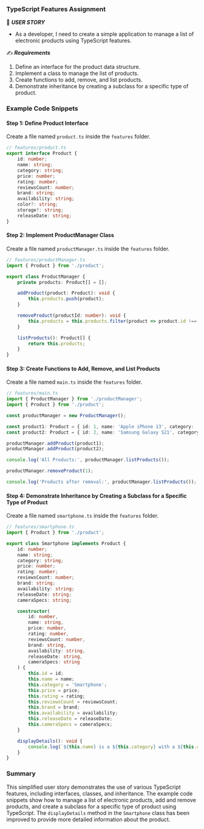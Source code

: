 ### TypeScript Features Assignment

:beginner: _**USER STORY**_

- As a developer, I need to create a simple application to manage a list of electronic products using TypeScript features.

:writing_hand: **_Requirements_**
1. Define an interface for the product data structure.
2. Implement a class to manage the list of products.
3. Create functions to add, remove, and list products.
4. Demonstrate inheritance by creating a subclass for a specific type of product.

### Example Code Snippets

#### Step 1: Define Product Interface
Create a file named `product.ts` inside the `features` folder.

```typescript
// features/product.ts
export interface Product {
    id: number;
    name: string;
    category: string;
    price: number;
    rating: number;
    reviewsCount: number;
    brand: string;
    availability: string;
    color?: string;
    storage?: string;
    releaseDate: string;
}
```

#### Step 2: Implement ProductManager Class
Create a file named `productManager.ts` inside the `features` folder.

```typescript
// features/productManager.ts
import { Product } from './product';

export class ProductManager {
    private products: Product[] = [];

    addProduct(product: Product): void {
        this.products.push(product);
    }

    removeProduct(productId: number): void {
        this.products = this.products.filter(product => product.id !== productId);
    }

    listProducts(): Product[] {
        return this.products;
    }
}
```

#### Step 3: Create Functions to Add, Remove, and List Products
Create a file named `main.ts` inside the `features` folder.

```typescript
// features/main.ts
import { ProductManager } from './productManager';
import { Product } from './product';

const productManager = new ProductManager();

const product1: Product = { id: 1, name: 'Apple iPhone 13', category: 'Smartphone', price: 799.99, rating: 4.8, reviewsCount: 1500, brand: 'Apple', availability: 'In Stock', releaseDate: '2021-09-24' };
const product2: Product = { id: 2, name: 'Samsung Galaxy S21', category: 'Smartphone', price: 699.99, rating: 4.6, reviewsCount: 1200, brand: 'Samsung', availability: 'In Stock', releaseDate: '2021-01-29' };

productManager.addProduct(product1);
productManager.addProduct(product2);

console.log('All Products:', productManager.listProducts());

productManager.removeProduct(1);

console.log('Products after removal:', productManager.listProducts());
```

#### Step 4: Demonstrate Inheritance by Creating a Subclass for a Specific Type of Product
Create a file named `smartphone.ts` inside the `features` folder.

```typescript
// features/smartphone.ts
import { Product } from './product';

export class Smartphone implements Product {
    id: number;
    name: string;
    category: string;
    price: number;
    rating: number;
    reviewsCount: number;
    brand: string;
    availability: string;
    releaseDate: string;
    cameraSpecs: string;

    constructor(
        id: number,
        name: string,
        price: number,
        rating: number,
        reviewsCount: number,
        brand: string,
        availability: string,
        releaseDate: string,
        cameraSpecs: string
    ) {
        this.id = id;
        this.name = name;
        this.category = 'Smartphone';
        this.price = price;
        this.rating = rating;
        this.reviewsCount = reviewsCount;
        this.brand = brand;
        this.availability = availability;
        this.releaseDate = releaseDate;
        this.cameraSpecs = cameraSpecs;
    }

    displayDetails(): void {
        console.log(`${this.name} is a ${this.category} with a ${this.cameraSpecs} camera, priced at $${this.price}.`);
    }
}
```

### Summary

This simplified user story demonstrates the use of various TypeScript features, including interfaces, classes, and inheritance. The example code snippets show how to manage a list of electronic products, add and remove products, and create a subclass for a specific type of product using TypeScript. The `displayDetails` method in the `Smartphone` class has been improved to provide more detailed information about the product.
